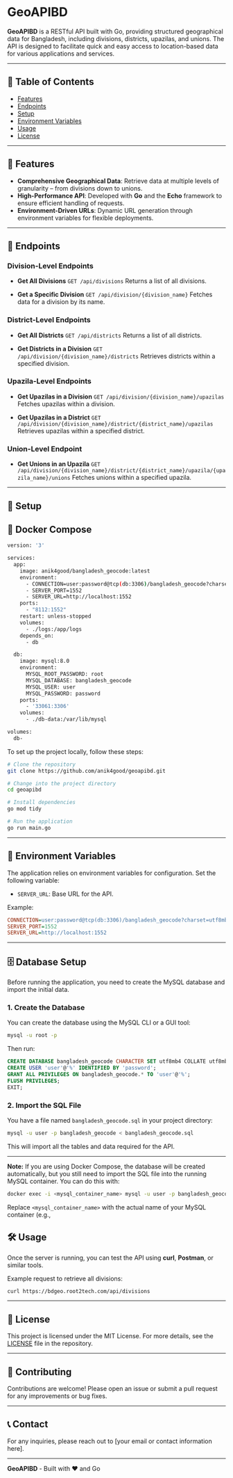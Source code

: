 
# GeoAPIBD

**GeoAPIBD** is a RESTful API built with Go, providing structured geographical data for Bangladesh, including divisions, districts, upazilas, and unions. The API is designed to facilitate quick and easy access to location-based data for various applications and services.

---

## 📑 Table of Contents
- [Features](#features)
- [Endpoints](#endpoints)
- [Setup](#setup)
- [Environment Variables](#environment-variables)
- [Usage](#usage)
- [License](#license)

---

## 🌟 Features
- **Comprehensive Geographical Data**: Retrieve data at multiple levels of granularity – from divisions down to unions.
- **High-Performance API**: Developed with **Go** and the **Echo** framework to ensure efficient handling of requests.
- **Environment-Driven URLs**: Dynamic URL generation through environment variables for flexible deployments.

---

## 📌 Endpoints

### Division-Level Endpoints
- **Get All Divisions**
  `GET /api/divisions`
  Returns a list of all divisions.

- **Get a Specific Division**
  `GET /api/division/{division_name}`
  Fetches data for a division by its name.

### District-Level Endpoints
- **Get All Districts**
  `GET /api/districts`
  Returns a list of all districts.

- **Get Districts in a Division**
  `GET /api/division/{division_name}/districts`
  Retrieves districts within a specified division.

### Upazila-Level Endpoints
- **Get Upazilas in a Division**
  `GET /api/division/{division_name}/upazilas`
  Fetches upazilas within a division.

- **Get Upazilas in a District**
  `GET /api/division/{division_name}/district/{district_name}/upazilas`
  Retrieves upazilas within a specified district.

### Union-Level Endpoint
- **Get Unions in an Upazila**
  `GET /api/division/{division_name}/district/{district_name}/upazila/{upazila_name}/unions`
  Fetches unions within a specified upazila.

---

## 🚀 Setup

## 🚀 Docker Compose
```bash
version: '3'

services:
  app:
    image: anik4good/bangladesh_geocode:latest
    environment:
      - CONNECTION=user:password@tcp(db:3306)/bangladesh_geocode?charset=utf8mb4&parseTime=True&loc=Local
      - SERVER_PORT=1552
      - SERVER_URL=http://localhost:1552
    ports:
      - "8112:1552"
    restart: unless-stopped
    volumes:
      - ./logs:/app/logs
    depends_on:
      - db

  db:
    image: mysql:8.0
    environment:
      MYSQL_ROOT_PASSWORD: root
      MYSQL_DATABASE: bangladesh_geocode
      MYSQL_USER: user
      MYSQL_PASSWORD: password
    ports:
      - '33061:3306'
    volumes:
      - ./db-data:/var/lib/mysql

volumes:
  db-

```

To set up the project locally, follow these steps:

```bash
# Clone the repository
git clone https://github.com/anik4good/geoapibd.git

# Change into the project directory
cd geoapibd

# Install dependencies
go mod tidy

# Run the application
go run main.go
```

---

## 🔧 Environment Variables

The application relies on environment variables for configuration. Set the following variable:

- `SERVER_URL`: Base URL for the API.

Example:
```ini
CONNECTION=user:password@tcp(db:3306)/bangladesh_geocode?charset=utf8mb4&parseTime=True&loc=Local
SERVER_PORT=1552
SERVER_URL=http://localhost:1552
```

---

## 🗄️ Database Setup

Before running the application, you need to create the MySQL database and import the initial data.

### 1. Create the Database

You can create the database using the MySQL CLI or a GUI tool:

```bash
mysql -u root -p
```
Then run:
```sql
CREATE DATABASE bangladesh_geocode CHARACTER SET utf8mb4 COLLATE utf8mb4_unicode_ci;
CREATE USER 'user'@'%' IDENTIFIED BY 'password';
GRANT ALL PRIVILEGES ON bangladesh_geocode.* TO 'user'@'%';
FLUSH PRIVILEGES;
EXIT;
```

### 2. Import the SQL File

You have a file named `bangladesh_geocode.sql` in your project directory:

```bash
mysql -u user -p bangladesh_geocode < bangladesh_geocode.sql
```

This will import all the tables and data required for the API.

---

**Note:**
If you are using Docker Compose, the database will be created automatically, but you still need to import the SQL file into the running MySQL container. You can do this with:

```bash
docker exec -i <mysql_container_name> mysql -u user -p bangladesh_geocode < bangladesh_geocode.sql
```
Replace `<mysql_container_name>` with the actual name of your MySQL container (e.g.,


## 🛠️ Usage

Once the server is running, you can test the API using **curl**, **Postman**, or similar tools.

Example request to retrieve all divisions:
```bash
curl https://bdgeo.root2tech.com/api/divisions
```

---

## 📜 License

This project is licensed under the MIT License. For more details, see the [LICENSE](LICENSE) file in the repository.

---

## 🤝 Contributing

Contributions are welcome! Please open an issue or submit a pull request for any improvements or bug fixes.

---

## 📞 Contact

For any inquiries, please reach out to [your email or contact information here].

---

**GeoAPIBD** - Built with ❤️ and Go
